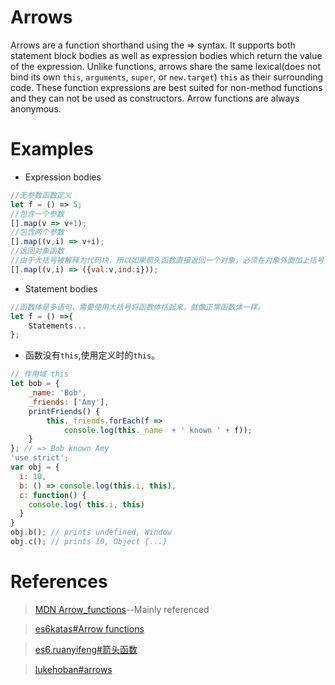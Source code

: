 # Arrows
Arrows are a function shorthand using the => syntax.
It supports both statement block bodies as well as expression bodies which return the value of the expression.
Unlike functions, arrows share the same lexical(does not bind its own `this`, `arguments`, `super`, or `new.target`) `this` as their surrounding code. 
These function expressions are best suited for non-method functions and they can not be used as constructors.
Arrow functions are always anonymous.

# Examples
* Expression bodies
```javascript
//无参数函数定义
let f = () => 5;
//包含一个参数
[].map(v => v+1);
//包含两个参数
[].map((v,i) => v+i);
//返回对象函数
//由于大括号被解释为代码块，所以如果箭头函数直接返回一个对象，必须在对象外面加上括号
[].map((v,i) => ({val:v,ind:i}));
```
* Statement bodies
```javascript
//函数体是多语句，需要使用大括号将函数体括起来，就像正常函数体一样。
let f = () =>{
    Statements...
};
```
* 函数没有`this`,使用定义时的`this`。
```javascript
// 作用域 this
let bob = {
    _name: 'Bob',
    _friends: ['Amy'],
    printFriends() {
        this._friends.forEach(f => 
            console.log(this._name  + ' known ' + f));
    }    
}; // => Bob known Amy
'use strict';
var obj = {
  i: 10,
  b: () => console.log(this.i, this),
  c: function() {
    console.log( this.i, this)
  }
}
obj.b(); // prints undefined, Window
obj.c(); // prints 10, Object {...}
```
# References
>[MDN Arrow_functions](https://developer.mozilla.org/en-US/docs/Web/JavaScript/Reference/Functions/Arrow_functions)--Mainly referenced


>[es6katas#Arrow functions](http://es6katas.org/)


>[es6.ruanyifeng#箭头函数](http://es6.ruanyifeng.com/#docs/function#箭头函数)


>[lukehoban#arrows](https://github.com/lukehoban/es6features#arrows)